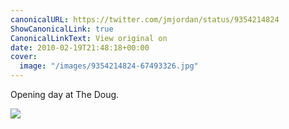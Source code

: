 ```yaml
---
canonicalURL: https://twitter.com/jmjordan/status/9354214824
ShowCanonicalLink: true
CanonicalLinkText: View original on
date: 2010-02-19T21:48:18+00:00
cover:
  image: "/images/9354214824-67493326.jpg"
---
```

Opening day at The Doug. 

![](/images/9354214824-67493326.jpg)
